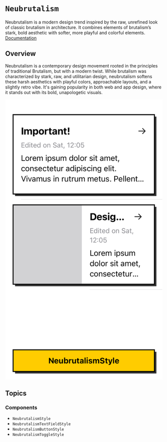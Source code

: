 # ``Neubrutalism``

Neubrutalism is a modern design trend inspired by the raw, unrefined look of classic brutalism in architecture. It combines elements of brutalism’s stark, bold aesthetic with softer, more playful and colorful elements.
[Documentation](https://alfian0.github.io/Neubrutalism/documentation/neubrutalism/neubrutalismstyle)

## Overview

Neubrutalism is a contemporary design movement rooted in the principles of traditional Brutalism, but with a modern twist. While brutalism was characterized by stark, raw, and utilitarian design, neubrutalism softens these harsh aesthetics with playful colors, approachable layouts, and a slightly retro vibe. It's gaining popularity in both web and app design, where it stands out with its bold, unapologetic visuals.

![Overview](https://raw.githubusercontent.com/alfian0/Neubrutalism/refs/heads/main/docs/images/overview.png)

## Topics

### Components

- ``NeubrutalismStyle``
- ``NeubrutalismTextFieldStyle``
- ``NeubrutalismButtonStyle``
- ``NeubrutalismToggleStyle``
